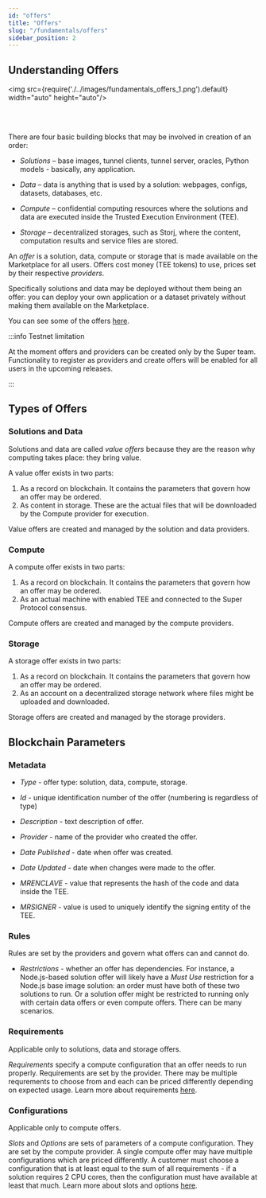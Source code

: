 ```yaml
---
id: "offers"
title: "Offers"
slug: "/fundamentals/offers"
sidebar_position: 2
---
```



## Understanding Offers

<img src={require('./../images/fundamentals_offers_1.png').default} width="auto" height="auto"/>

<br/>
<br/>

There are four basic building blocks that may be involved in creation of an order:

- *Solutions* – base images, tunnel clients, tunnel server, oracles, Python models - basically, any application.

- *Data* – data is anything that is used by a solution: webpages, configs, datasets, databases, etc.

- *Compute* – confidential computing resources where the solutions and data are executed inside the Trusted Execution Environment (TEE).

- *Storage* – decentralized storages, such as Storj, where the content, computation results and service files are stored.

An *offer* is a solution, data, compute or storage that is made available on the Marketplace for all users. Offers cost money (TEE tokens) to use, prices set by their respective *providers*. 

Specifically solutions and data may be deployed without them being an offer: you can deploy your own application or a dataset privately without making them available on the Marketplace.

You can see some of the offers [here](/developers/offers).

:::info Testnet limitation

At the moment offers and providers can be created only by the Super team. Functionality to register as providers and create offers will be enabled for all users in the upcoming releases.

:::

## Types of Offers

### Solutions and Data

Solutions and data are called *value offers* because they are the reason why computing takes place: they bring value.

A value offer exists in two parts:
1. As a record on blockchain. It contains the parameters that govern how an offer may be ordered. 
2. As content in storage. These are the actual files that will be downloaded by the Compute provider for execution. 

Value offers are created and managed by the solution and data providers.


### Compute

A compute offer exists in two parts:
1. As a record on blockchain. It contains the parameters that govern how an offer may be ordered.
2. As an actual machine with enabled TEE and connected to the Super Protocol consensus. 

Compute offers are created and managed by the compute providers.

### Storage

A storage offer exists in two parts:
1. As a record on blockchain. It contains the parameters that govern how an offer may be ordered.
2. As an account on a decentralized storage network where files might be uploaded and downloaded.

Storage offers are created and managed by the storage providers.

## Blockchain Parameters

### Metadata

* *Type* - offer type: solution, data, compute, storage.

* *Id* - unique identification number of the offer (numbering is regardless of type)

* *Description* - text description of offer.

* *Provider* - name of the provider who created the offer.

* *Date Published* - date when offer was created.

* *Date Updated* - date when changes were made to the offer.

* *MRENCLAVE* - value that represents the hash of the code and data inside the TEE.

* *MRSIGNER* - value is used to uniquely identify the signing entity of the TEE.


### Rules

Rules are set by the providers and govern what offers can and cannot do.

* *Restrictions* - whether an offer has dependencies. For instance, a Node.js-based solution offer will likely have a *Must Use* restriction for a Node.js base image solution: an order must have both of these two solutions to run. Or a solution offer might be restricted to running only with certain data offers or even compute offers. There can be many scenarios. 

### Requirements

Applicable only to solutions, data and storage offers.

*Requirements* specify a compute configuration that an offer needs to run properly. Requirements are set by the provider. There may be multiple requrements to choose from and each can be priced differently depending on expected usage. Learn more about requirements [here](/developers/fundamentals/slots).

### Configurations

Applicable only to compute offers.

*Slots* and *Options* are sets of parameters of a compute configuration. They are set by the compute provider. A single compute offer may have multiple configurations which are priced differently. A customer must choose a configuration that is at least equal to the sum of all requirements - if a solution requires 2 CPU cores, then the configuration must have available at least that much. Learn more about slots and options [here](/developers/fundamentals/slots).





